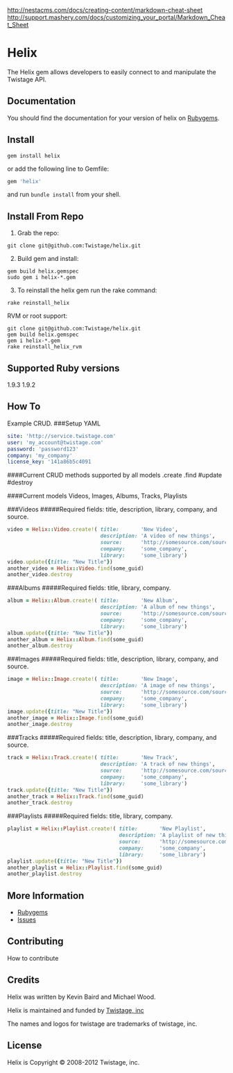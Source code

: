 http://nestacms.com/docs/creating-content/markdown-cheat-sheet
http://support.mashery.com/docs/customizing_your_portal/Markdown_Cheat_Sheet

# Helix

The Helix gem allows developers to easily connect to and manipulate the Twistage API.

Documentation
-------------

You should find the documentation for your version of helix on [Rubygems](https://rubygems.org/gems/helix).

Install
--------

```shell
gem install helix
```
or add the following line to Gemfile:

```ruby
gem 'helix'
```
and run `bundle install` from your shell.

Install From Repo
-----------------
1. Grab the repo:
```shell
git clone git@github.com:Twistage/helix.git
```
2. Build gem and install:
```shell
gem build helix.gemspec
sudo gem i helix-*.gem
```
3. To reinstall the helix gem run the rake command:
```shell
rake reinstall_helix
```

RVM or root support:
```shell
git clone git@github.com:Twistage/helix.git
gem build helix.gemspec
gem i helix-*.gem
rake reinstall_helix_rvm
```


Supported Ruby versions
-----------------------

1.9.3
1.9.2

How To
------

Example CRUD.
###Setup YAML
```yaml
site: 'http://service.twistage.com'
user: 'my_account@twistage.com'
password: 'password123'
company: 'my_company'
license_key: '141a86b5c4091
```
####Current CRUD methods supported by all models
.create
.find
\#update
\#destroy

####Current models
Videos, Images, Albums, Tracks, Playlists

###Videos
#####Required fields: title, description, library, company, and source.
```ruby
video = Helix::Video.create!( title:       'New Video', 
                              description: 'A video of new things', 
                              source:      'http://somesource.com/source.mp4'
                              company:     'some_company',
                              library:     'some_library')
video.update({title: "New Title"})
another_video = Helix::Video.find(some_guid)
another_video.destroy
```
###Albums
#####Required fields: title, library, company.
```ruby
album = Helix::Album.create!( title:       'New Album', 
                              description: 'A album of new things', 
                              source:      'http://somesource.com/source.mp4'
                              company:     'some_company',
                              library:     'some_library')
album.update({title: "New Title"})
another_album = Helix::Album.find(some_guid)
another_album.destroy
```
###Images
#####Required fields: title, description, library, company, and source.
```ruby
image = Helix::Image.create!( title:       'New Image', 
                              description: 'A image of new things', 
                              source:      'http://somesource.com/source.jpg'
                              company:     'some_company',
                              library:     'some_library')
image.update({title: "New Title"})
another_image = Helix::Image.find(some_guid)
another_image.destroy
```
###Tracks
#####Required fields: title, description, library, company, and source.
```ruby
track = Helix::Track.create!( title:       'New Track', 
                              description: 'A track of new things', 
                              source:      'http://somesource.com/source.mp3'
                              company:     'some_company',
                              library:     'some_library')
track.update({title: "New Title"})
another_track = Helix::Track.find(some_guid)
another_track.destroy
```
###Playlists
#####Required fields: title, library, company.
```ruby
playlist = Helix::Playlist.create!( title:       'New Playlist', 
                                    description: 'A playlist of new things', 
                                    source:      'http://somesource.com/source.mp4'
                                    company:     'some_company',
                                    library:     'some_library')
playlist.update({title: "New Title"})
another_playlist = Helix::Playlist.find(some_guid)
another_playlist.destroy
```

More Information
----------------

* [Rubygems](https://rubygems.org/gems/helix)
* [Issues](https://github.com/twistage/helix/issues)

Contributing
------------

How to contribute

Credits
-------

Helix was written by Kevin Baird and Michael Wood.

Helix is maintained and funded by [Twistage, inc](http://twistage.com)

The names and logos for twistage are trademarks of twistage, inc.

License
-------

Helix is Copyright © 2008-2012 Twistage, inc.